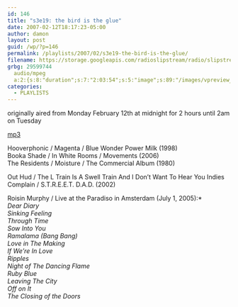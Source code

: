 ```yaml
---
id: 146
title: "s3e19: the bird is the glue"
date: 2007-02-12T18:17:23-05:00
author: damon
layout: post
guid: /wp/?p=146
permalink: /playlists/2007/02/s3e19-the-bird-is-the-glue/
filename: https://storage.googleapis.com/radioslipstream/radio/slipstream-s3e19.mp3
grbg: 29599744
  audio/mpeg
  a:2:{s:8:"duration";s:7:"2:03:54";s:5:"image";s:89:"/images/vpreview_center.png";}
categories:
  - PLAYLISTS
---
```


originally aired from Monday February 12th at midnight for 2 hours until 2am on Tuesday

[mp3](https://storage.googleapis.com/radioslipstream/radio/slipstream-s3e19.mp3)

Hooverphonic / Magenta / Blue Wonder Power Milk (1998)  
Booka Shade / In White Rooms / Movements (2006)  
The Residents / Moisture / The Commercial Album (1980)

Out Hud / The L Train Is A Swell Train And I Don’t Want To Hear You Indies Complain / S.T.R.E.E.T. D.A.D. (2002)

Roisin Murphy / Live at the Paradiso in Amsterdam (July 1, 2005):\*  
_Dear Diary  
Sinking Feeling  
Through Time  
Sow Into You  
Ramalama (Bang Bang)  
Love in The Making  
If We’re In Love  
Ripples  
Night of The Dancing Flame  
Ruby Blue  
Leaving The City  
Off on It  
The Closing of the Doors_
